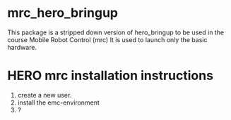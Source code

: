 # mrc_hero_bringup

This package is a stripped down version of hero_bringup to be used in the course Mobile Robot Control (mrc) It is used to launch only the basic hardware.

# HERO mrc installation instructions

1. create a new user.
2. install the emc-environment
3. ?

